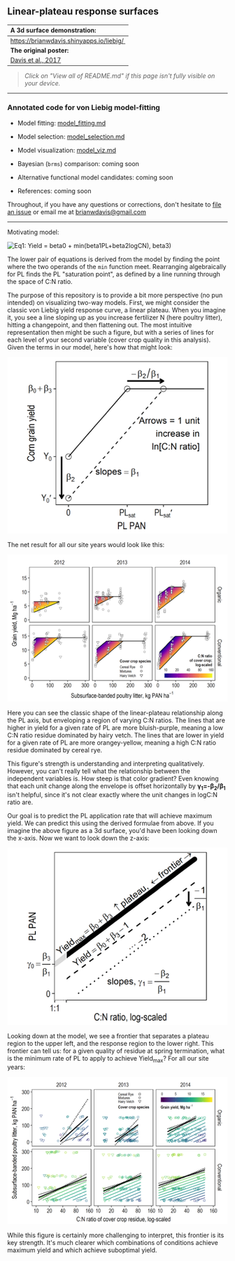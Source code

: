 ## Linear-plateau response surfaces

| A 3d surface demonstration: |  
|:-------------------------------------|
| https://brianwdavis.shinyapps.io/liebig/  | 
| **The original poster:** |
| [Davis et al., 2017](/Davis_et_al_2017_Liebig_in_2_Dimensions.pdf) |

> *Click on "View all of README.md" if this page isn't fully visible on your device.*

***

### Annotated code for von Liebig model-fitting

* Model fitting: [model_fitting.md](/model_fitting.md)
* Model selection: [model_selection.md](/model_selection.md)
* Model visualization: [model_viz.md](/model_viz.md)

* Bayesian (`brms`) comparison: coming soon
* Alternative functional model candidates: coming soon
* References: coming soon


Throughout, if you have any questions or corrections, don't hesitate to [file an issue](https://github.com/brianwdavis/liebig/issues) or email me at brianwdavis@gmail.com

***

Motivating model:

![Eq1: Yield = beta0 + min(beta1*PL+beta2*logCN), beta3)](/images/models%20cropped%20with%20hats%20and%20left%20aligned.png "\begin{equation}
  \begin{aligned}
    &\text{Yield} &=& &\beta_0& + \min\begin{cases} \beta_1\times \text{PL} + \beta_2\times \ln(\text{C:N ratio}) \\  \beta_3 \end{cases} + \varepsilon_N
  \end{aligned}
 \end{equation}
\begin{equation}
    \begin{aligned}
    &\text{PL}_{sat} &=& &\frac{\hat\beta_3}{\hat\beta_1}& &+& &\frac{-\hat\beta_2}{\hat\beta_1}& &\times& &\ln(\text{C:N ratio})& \\
    &\text{PL}_{sat} &=& &\hat\gamma_0& &+& &\hat\gamma_1& &\times& &\ln(\text{C:N ratio})&
  \end{aligned}
\end{equation}
")

The lower pair of equations is derived from the model by finding the point where the two operands of the `min` function meet. Rearranging algebraically for PL finds the PL "saturation point", as defined by a line running through the space of C:N ratio.

The purpose of this repository is to provide a bit more perspective (no pun intended) on visualizing two-way models. First, we might consider the classic von Liebig yield response curve, a linear plateau. When you imagine it, you see a line sloping up as you increase fertilizer N (here poultry litter), hitting a changepoint, and then flattening out. The most intuitive representation then might be such a figure, but with a series of lines for each level of your second variable (cover crop quality in this analysis). Given the terms in our model, here's how that might look:

![Along x-axis, annotated](/images/alongXanno.png)

The net result for all our site years would look like this:

![Along x-axis with data](/images/alongX.png)


Here you can see the classic shape of the linear-plateau relationship along the PL axis, but enveloping a region of varying C:N ratios. The lines that are higher in yield for a given rate of PL are more bluish-purple, meaning a low C:N ratio residue dominated by hairy vetch. The lines that are lower in yield for a given rate of PL are more orangey-yellow, meaning a high C:N ratio residue dominated by cereal rye.

This figure's strength is understanding and interpreting qualitatively. However, you can't really tell what the relationship between the independent variables is. How steep is that color gradient? Even knowing that each unit change along the envelope is offset horizontally by <strong>&gamma;<sub>1</sub>=-&beta;<sub>2</sub>/&beta;<sub>1</sub></strong> isn't helpful, since it's not clear exactly where the unit changes in logC:N ratio are.

Our goal is to predict the PL application rate that will achieve maximum yield. We can predict this using the derived formulae from above. If you imagine the above figure as a 3d surface, you'd have been looking down the x-axis. Now we want to look down the z-axis:

![Along z-axis, annotated](/images/alongZanno.png)

Looking down at the model, we see a frontier that separates a plateau region to the upper left, and the response region to the lower right. This frontier can tell us: for a given quality of residue at spring termination, what is the minimum rate of PL to apply to achieve Yield<sub>max</sub>? For all our site years:

![Along z-axis with data](/images/alongZ.png)

While this figure is certainly more challenging to interpret, this frontier is its key strength. It's much clearer which combinations of conditions achieve maximum yield and which achieve suboptimal yield. 
